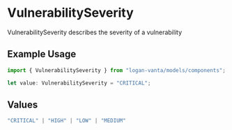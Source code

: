 # VulnerabilitySeverity

VulnerabilitySeverity describes the severity of a vulnerability

## Example Usage

```typescript
import { VulnerabilitySeverity } from "logan-vanta/models/components";

let value: VulnerabilitySeverity = "CRITICAL";
```

## Values

```typescript
"CRITICAL" | "HIGH" | "LOW" | "MEDIUM"
```